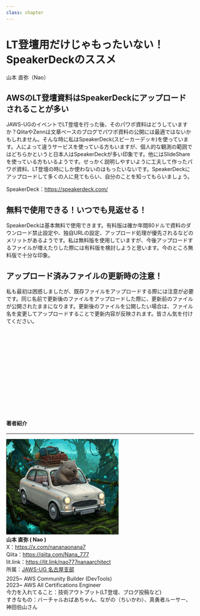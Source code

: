 ```yaml
---
class: chapter
---
```


# LT登壇用だけじゃもったいない！SpeakerDeckのススメ

<div class="flush-right">
山本 直弥（Nao）
</div>


## AWSのLT登壇資料はSpeakerDeckにアップロードされることが多い
JAWS-UGのイベントでLT登壇を行った後、そのパワポ資料はどうしていますか？QiitaやZennは文章ベースのブログでパワポ資料の公開には最適ではないかもしれません。そんな時に私はSpeakerDeck(スピーカーデッキ)を使っています。人によって違うサービスを使っている方もいますが、個人的な観測の範囲ではどちらかというと日本人はSpeakerDeckが多い印象です。他にはSlideShareを使っている方もいるようです。せっかく説明しやすいように工夫して作ったパワポ資料、LT登壇の時にしか使わないのはもったいないです。SpeakerDeckにアップロードして多くの人に見てもらい、自分のことを知ってもらいましょう。  

SpeakerDeck：https://speakerdeck.com/

## 無料で使用できる！いつでも見返せる！
SpeakerDeckは基本無料で使用できます。有料版は確か年間80ドルで資料のダウンロード禁止設定や、独自URLの設定、アップロード処理が優先されるなどのメリットがあるようです。私は無料版を使用していますが、今後アップロードするファイルが増えたりした際には有料版を検討しようと思います。今のところ無料版で十分な印象。  

## アップロード済みファイルの更新時の注意！
私も最初は困惑しましたが、既存ファイルをアップロードする際には注意が必要です。同じ名前で更新後のファイルをアップロードした際に、更新前のファイルが公開されたままになります。更新後のファイルを公開したい場合は、ファイル名を変更してアップロードすることで更新内容が反映されます。皆さん気を付けてください。  


　  
　  
　  
　  
　  
　  
　  
　  
　  
　  
　  



#### 著者紹介

---

<div class="author-profile">
    <img src="images/naosan.jpg" width="60%">
    <div>
        <div>
            <b>山本 直弥 ( Nao )</b></br> 
            X：<a href="https://x.com/nananaonana7">https://x.com/nananaonana7</a></br> 
            Qiita：<a href="https://qiita.com/Nana_777">https://qiita.com/Nana_777</a></br> 
            lit.link：<a href="https://qiita.com/Nana_777">https://lit.link/nao777nanaarchitect</a></br> 
            所属：<a href="https://jawsug-nagoya.connpass.com/">JAWS-UG 名古屋支部</a>
        </div>
    </div>
</div>
<p style="margin-top: 0.5em; margin-bottom: 2em;">
2025~ AWS Community Builder (DevTools) </br> 
2023~ AWS All Certifications Engineer </br> 
今力を入れてること：技術アウトプット(LT登壇、ブログ投稿など) </br> 
すきなもの：バーチャルおばあちゃん、ながの（ちいかわ）、真勇者ルーサー、神田伯山さん </br> 
</p>